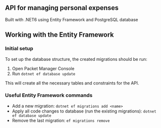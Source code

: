 ## API for managing personal expenses

Built with .NET6 using Entity Framework and PostgreSQL database
 ## Working with the Entity Framework
 ### Initial setup
 To set up the database structure, the created migrations should be run:
 1. Open Packet Manager Console
 2. Run `dotnet ef database update`

This will create all the necessary tables and constraints for the API.

### Useful Entity Framework commands
- Add a new migration: `dotnet ef migrations add <name>`
- Apply all code changes to database (run the existing migrations): `dotnet ef database update`
- Remove the last migration: `ef migrations remove`
 
 
 

